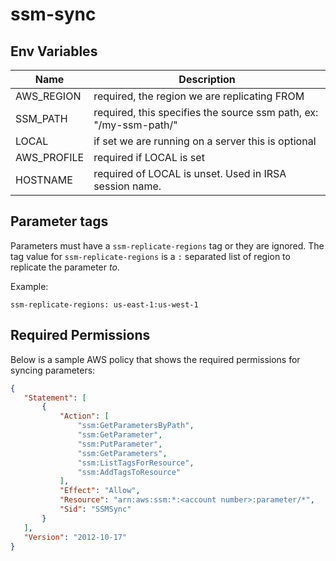 # ssm-sync

## Env Variables

| Name | Description | 
|-------------|-------------------------------------------------------------------|
| AWS_REGION  | required, the region we are replicating FROM                      |
| SSM_PATH    | required, this specifies the source ssm path, ex: "/my-ssm-path/" |
| LOCAL       | if set we are running on a server this is optional                |
| AWS_PROFILE | required if LOCAL is set                                          |
| HOSTNAME    | required of LOCAL is unset. Used in IRSA session name.            |

## Parameter tags

Parameters must have a `ssm-replicate-regions` tag or they are ignored. The tag value for
`ssm-replicate-regions` is a `:` separated list of region to replicate the parameter _to_.

Example: 

```
ssm-replicate-regions: us-east-1:us-west-1
```

## Required Permissions

Below is a sample AWS policy that shows the required permissions for syncing parameters:

```json
{
   "Statement": [
       {
           "Action": [
               "ssm:GetParametersByPath",
               "ssm:GetParameter",
               "ssm:PutParameter",
               "ssm:GetParameters",
               "ssm:ListTagsForResource",
               "ssm:AddTagsToResource"
           ],
           "Effect": "Allow",
           "Resource": "arn:aws:ssm:*:<account number>:parameter/*",
           "Sid": "SSMSync"
       }
   ],
   "Version": "2012-10-17"
}
```
